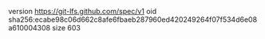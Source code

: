 version https://git-lfs.github.com/spec/v1
oid sha256:ecabe98c06d662c8afe6fbaeb287960ed420249264f07f534d6e08a610004308
size 603
